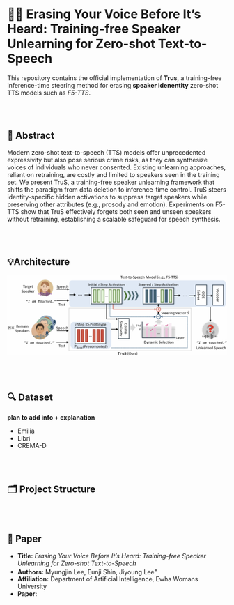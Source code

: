 # 🙅🏻 Erasing Your Voice Before It’s Heard: Training-free Speaker Unlearning for Zero-shot Text-to-Speech

This repository contains the official implementation of **Trus**, a training-free inference-time steering method for erasing **speaker idenentity** zero-shot TTS models such as *F5-TTS*. 

<br>
<br>

## 📌 Abstract
Modern zero-shot text-to-speech (TTS) models offer unprecedented expressivity but also pose serious crime risks, as they can synthesize voices of individuals who never consented.
Existing unlearning approaches, reliant on retraining, are costly and limited to speakers seen in the training set.
We present TruS, a training-free speaker unlearning framework that shifts the paradigm from data deletion to inference-time control.
TruS steers identity-specific hidden activations to suppress target speakers while preserving other attributes (e.g., prosody and emotion).
Experiments on F5-TTS show that TruS effectively forgets both seen and unseen speakers without retraining, establishing a scalable safeguard for speech synthesis.

<br>
<br>

## 💡Architecture 
![Architecture Figure](./assets/fig_architecture.png)

<br>
<br>

## 🔍 Dataset

**plan to add info + explanation**
- Emilia
- Libri 
- CREMA-D

<br>
<br>

## 🗂️ Project Structure 

<br>
<br>

## 📑 Paper
* **Title:** *Erasing Your Voice Before It’s Heard: Training-free Speaker Unlearning for Zero-shot Text-to-Speech*  
* **Authors:** Myungjin Lee, Eunji Shin, Jiyoung Lee<sup>+</sup>
* **Affiliation:** Department of Artificial Intelligence, Ewha Womans University  
* **Paper:** 
